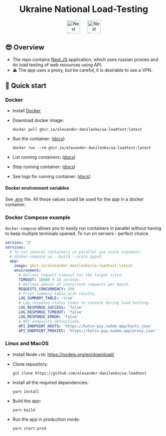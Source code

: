 <h1 align="center">Ukraine National Load-Testing</h1>

<p align="center">
  <img src="https://upload.wikimedia.org/wikipedia/commons/4/49/Flag_of_Ukraine.svg" height="42" alt="Nest Logo" hspace="10" />
  <img src="https://nestjs.com/img/logo_text.svg" height="42" alt="Nest Logo" hspace="10" />
</p>

## 😎 Overview

- The repo contains [Nest.JS](https://nestjs.com) application, which uses russian proxies and do load testing of web resources using API.
- ⚠ The app uses a proxy, but be careful, it is desirable to use a VPN.

## 🚀 Quick start

### Docker

- Install [Docker](https://docker.com)

- Download docker image:

  ```shell
  docker pull ghcr.io/alexander-danilenko/ua-loadtest:latest
  ```

- Run the container: ([docs](https://docs.docker.com/engine/reference/commandline/run/))

  ```shell
  docker run --rm ghcr.io/alexander-danilenko/ua-loadtest:latest
  ```
  
- List running containers: ([docs](https://docs.docker.com/engine/reference/commandline/ps/))
- Stop running container: ([docs](https://docs.docker.com/engine/reference/commandline/stop/))
- See logs for running container: ([docs](https://docs.docker.com/engine/reference/commandline/logs/))

#### Docker environment variables

See [.env](./.env) file. All these values could be used for the app in a docker container.

### Docker Compose example

`docker-compose` allows you to easily run containers in parallel without having to keep multiple terminals opened. To run on servers - perfect choice.

```yaml
version: '3'
services:
  # To run several containers in parallel use scale argument:
  # docker-compose up --build --scale app=5
  app:
    image: ghcr.io/alexander-danilenko/ua-loadtest:latest
    environment:
      # Defines request timeout for the target sites.
      TIMEOUT: 10000 # 10 seconds.
      # Defines amount of concurrent requests per batch.
      REQUESTS_CONCURRENCY: 250
      # Print summary table with results.
      LOG_SUMMARY_TABLE: 'true'
      # Log response status codes to console during load testing.
      LOG_RESPONSE_SUCCESS: 'false'
      LOG_RESPONSE_TIMEOUT: 'false'
      LOG_RESPONSE_ERROR: 'false'
      # API endpoints definitions.
      API_ENDPOINT_HOSTS: 'https://hutin-puy.nadom.app/hosts.json'
      API_ENDPOINT_PROXIES: 'https://hutin-puy.nadom.app/proxy.json'
```

### Linux and MacOS

- Install Node `v16`: https://nodejs.org/en/download/

- Clone repository:

  ```shell
  git clone https://github.com/alexander-danilenko/ua-loadtest
  ```


- Install all the required dependencies:
  ```shell
  yarn install
  ```

  
- Build the app:

  ```shell
  yarn build
  ```


- Run the app in production mode:
  ```shell
  yarn start:prod
  ```
